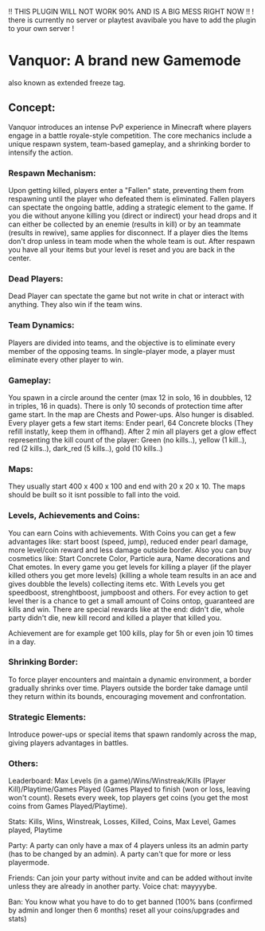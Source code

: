 !! THIS PLUGIN WILL NOT WORK 90% AND IS A BIG MESS RIGHT NOW !!
! there is currently no server or playtest avavibale you have to add the plugin to your own server !

# Vanquor: A brand new Gamemode
also known as extended freeze tag.

## Concept:

Vanquor introduces an intense PvP experience in Minecraft where players engage in a battle royale-style competition. The core mechanics include a unique respawn system, team-based gameplay, and a shrinking border to intensify the action.

### Respawn Mechanism:

Upon getting killed, players enter a "Fallen" state, preventing them from respawning until the player who defeated them is eliminated.
Fallen players can spectate the ongoing battle, adding a strategic element to the game. If you die without anyone killing you (direct or indirect) 
your head drops and it can either be collected by an enemie (results in kill) or by an teammate (results in rewive), same applies for disconnect.
If a player dies the Items don't drop unless in team mode when the whole team is out. After respawn you have all your items but your level is reset and you are back in the center.

### Dead Players:

Dead Player can spectate the game but not write in chat or interact with anything. They also win if the team wins.

### Team Dynamics:

Players are divided into teams, and the objective is to eliminate every member of the opposing teams.
In single-player mode, a player must eliminate every other player to win.

### Gameplay:

You spawn in a circle around the center (max 12 in solo, 16 in doubbles, 12 in triples, 16 in quads). There is only 10 seconds of protection time after game start. In the map are Chests and Power-ups. Also hunger is disabled.
Every player gets a few start items: Ender pearl, 64 Concrete blocks (They refill instatly, keep them in offhand). After 2 min all players get a glow effect representing the kill count of the player:
Green (no kills..), yellow (1 kill..), red (2 kills..), dark_red (5 kills..), gold (10 kills..)

### Maps:

They usually start 400 x 400 x 100 and end with 20 x 20 x 10. The maps should be built so it isnt possible to fall into the void.

### Levels, Achievements and Coins:

You can earn Coins with achievements. With Coins you can get a few advantages like: start boost (speed, jump), reduced ender pearl damage, more level/coin reward and less damage outside border.
Also you can buy cosmetics like: Start Concrete Color, Particle aura, Name decorations and Chat emotes. 
In every game you get levels for killing a player (if the player killed others you get more levels) (killing a whole team results in an ace and gives doubble the levels) collecting items etc.
With Levels you get speedboost, strenghtboost, jumpboost and others. For evey action to get level ther is a chance to get a small amount of Coins ontop, guaranteed are kills and win.
There are special rewards like at the end: didn't die, whole party didn't die, new kill record and killed a player that killed you.

Achievement are for example get 100 kills, play for 5h or even join 10 times in a day.

### Shrinking Border:

To force player encounters and maintain a dynamic environment, a border gradually shrinks over time.
Players outside the border take damage until they return within its bounds, encouraging movement and confrontation.

### Strategic Elements:

Introduce power-ups or special items that spawn randomly across the map, giving players advantages in battles.

### Others:

Leaderboard: Max Levels (in a game)/Wins/Winstreak/Kills (Player Kill)/Playtime/Games Played (Games Played to finish (won or loss, leaving won't count). Resets every week, top players get coins (you get the most coins from Games Played/Playtime).

Stats: Kills, Wins, Winstreak, Losses, Killed, Coins, Max Level, Games played, Playtime

Party: A party can only have a max of 4 players unless its an admin party (has to be changed by an admin). A party can't que for more or less playermode.

Friends: Can join your party without invite and can be added without invite unless they are already in another party.
Voice chat: mayyyybe.

Ban: You know what you have to do to get banned (100% bans (confirmed by admin and longer then 6 months) reset all your coins/upgrades and stats)
